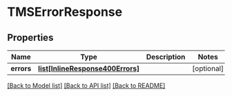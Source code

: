 # TMSErrorResponse

## Properties
Name | Type | Description | Notes
------------ | ------------- | ------------- | -------------
**errors** | [**list[InlineResponse400Errors]**](InlineResponse400Errors.md) |  | [optional] 

[[Back to Model list]](../README.md#documentation-for-models) [[Back to API list]](../README.md#documentation-for-api-endpoints) [[Back to README]](../README.md)


